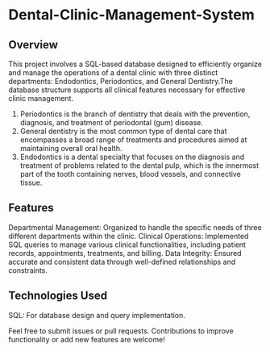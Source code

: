 # Dental-Clinic-Management-System

## Overview
This project involves a SQL-based database designed to efficiently organize and manage the operations of a dental clinic with three distinct departments: Endodontics, Periodontics, and General Dentistry.The database structure supports all clinical features necessary for effective clinic management.

1. Periodontics is the branch of dentistry that deals with the prevention, diagnosis, and treatment of periodontal (gum) disease.
2. General dentistry is the most common type of dental care that encompasses a broad range of treatments and procedures aimed at maintaining overall oral health. 
3. Endodontics is a dental specialty that focuses on the diagnosis and treatment of problems related to the dental pulp, which is the innermost part of the tooth containing nerves, blood vessels, and connective tissue. 

## Features
Departmental Management: Organized to handle the specific needs of three different departments within the clinic.
Clinical Operations: Implemented SQL queries to manage various clinical functionalities, including patient records, appointments, treatments, and billing.
Data Integrity: Ensured accurate and consistent data through well-defined relationships and constraints.

## Technologies Used
SQL: For database design and query implementation.

Feel free to submit issues or pull requests. Contributions to improve functionality or add new features are welcome!
